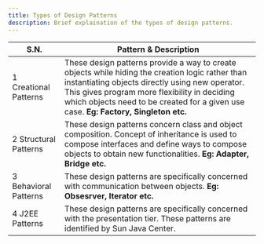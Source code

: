 ```yaml
---
title: Types of Design Patterns
description: Brief explaination of the types of design patterns.
---
```


| S.N.                  |  Pattern & Description                                                                                                                                                              |
| --------------------- | ----------------------------------------------------------------------------------------------------------------------------------------------------------------------------------- |
| 1 Creational Patterns |  These design patterns provide a way to create objects while hiding the creation logic rather than instantiating objects directly using new operator. This gives program more flexibility in deciding which objects need to be created for a given use case.  **Eg: Factory, Singleton etc.**|
| 2 Structural Patterns |  These design patterns concern class and object composition. Concept of inheritance is used to compose interfaces and define ways to compose objects to obtain new functionalities. **Eg: Adapter, Bridge etc.** |
| 3 Behavioral Patterns |  These design patterns are specifically concerned with communication between objects. **Eg: Obsesrver, Iterator etc.**                                                                                              |
| 4 J2EE Patterns       |  These design patterns are specifically concerned with the presentation tier. These patterns are identified by Sun Java Center.                                                     |
